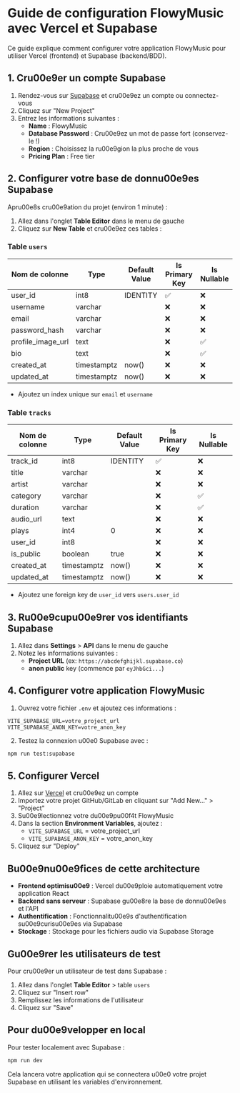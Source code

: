 # Guide de configuration FlowyMusic avec Vercel et Supabase

Ce guide explique comment configurer votre application FlowyMusic pour utiliser Vercel (frontend) et Supabase (backend/BDD).

## 1. Cru00e9er un compte Supabase

1. Rendez-vous sur [Supabase](https://app.supabase.com) et cru00e9ez un compte ou connectez-vous
2. Cliquez sur "New Project" 
3. Entrez les informations suivantes :
   - **Name** : FlowyMusic
   - **Database Password** : Cru00e9ez un mot de passe fort (conservez-le !)
   - **Region** : Choisissez la ru00e9gion la plus proche de vous
   - **Pricing Plan** : Free tier

## 2. Configurer votre base de donnu00e9es Supabase

Apru00e8s cru00e9ation du projet (environ 1 minute) :

1. Allez dans l'onglet **Table Editor** dans le menu de gauche
2. Cliquez sur **New Table** et cru00e9ez ces tables :

### Table `users`

| Nom de colonne       | Type             | Default Value  | Is Primary Key | Is Nullable |
|---------------------|------------------|----------------|----------------|-------------|
| user_id             | int8             | IDENTITY       | ✅             | ❌          |
| username            | varchar          |                | ❌             | ❌          |
| email               | varchar          |                | ❌             | ❌          |
| password_hash       | varchar          |                | ❌             | ❌          |
| profile_image_url   | text             |                | ❌             | ✅          |
| bio                 | text             |                | ❌             | ✅          |
| created_at          | timestamptz      | now()          | ❌             | ❌          |
| updated_at          | timestamptz      | now()          | ❌             | ❌          |

- Ajoutez un index unique sur `email` et `username`

### Table `tracks`

| Nom de colonne       | Type             | Default Value  | Is Primary Key | Is Nullable |
|---------------------|------------------|----------------|----------------|-------------|
| track_id            | int8             | IDENTITY       | ✅             | ❌          |
| title               | varchar          |                | ❌             | ❌          |
| artist              | varchar          |                | ❌             | ❌          |
| category            | varchar          |                | ❌             | ✅          |
| duration            | varchar          |                | ❌             | ✅          |
| audio_url           | text             |                | ❌             | ❌          |
| plays               | int4             | 0              | ❌             | ❌          |
| user_id             | int8             |                | ❌             | ❌          |
| is_public           | boolean          | true           | ❌             | ❌          |
| created_at          | timestamptz      | now()          | ❌             | ❌          |
| updated_at          | timestamptz      | now()          | ❌             | ❌          |

- Ajoutez une foreign key de `user_id` vers `users.user_id`

## 3. Ru00e9cupu00e9rer vos identifiants Supabase

1. Allez dans **Settings** > **API** dans le menu de gauche
2. Notez les informations suivantes :
   - **Project URL** (ex: `https://abcdefghijkl.supabase.co`)
   - **anon public** key (commence par `eyJhbGci...`)

## 4. Configurer votre application FlowyMusic

1. Ouvrez votre fichier `.env` et ajoutez ces informations :

```
VITE_SUPABASE_URL=votre_project_url
VITE_SUPABASE_ANON_KEY=votre_anon_key
```

2. Testez la connexion u00e0 Supabase avec :

```bash
npm run test:supabase
```

## 5. Configurer Vercel

1. Allez sur [Vercel](https://vercel.com) et cru00e9ez un compte
2. Importez votre projet GitHub/GitLab en cliquant sur "Add New..." > "Project"
3. Su00e9lectionnez votre du00e9pu00f4t FlowyMusic
4. Dans la section **Environment Variables**, ajoutez :
   - `VITE_SUPABASE_URL` = votre_project_url
   - `VITE_SUPABASE_ANON_KEY` = votre_anon_key
5. Cliquez sur "Deploy"

## Bu00e9nu00e9fices de cette architecture

- **Frontend optimisu00e9** : Vercel du00e9ploie automatiquement votre application React
- **Backend sans serveur** : Supabase gu00e8re la base de donnu00e9es et l'API
- **Authentification** : Fonctionnalitu00e9s d'authentification su00e9curisu00e9es via Supabase
- **Stockage** : Stockage pour les fichiers audio via Supabase Storage

## Gu00e9rer les utilisateurs de test

Pour cru00e9er un utilisateur de test dans Supabase :

1. Allez dans l'onglet **Table Editor** > table `users`
2. Cliquez sur "Insert row"
3. Remplissez les informations de l'utilisateur
4. Cliquez sur "Save"

## Pour du00e9velopper en local

Pour tester localement avec Supabase :

```bash
npm run dev
```

Cela lancera votre application qui se connectera u00e0 votre projet Supabase en utilisant les variables d'environnement.
